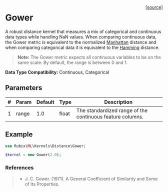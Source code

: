 <span style="float:right;"><a href="https://github.com/RubixML/Extras/blob/master/src/Kernels/Distance/Gower.php">[source]</a></span>

# Gower
A robust distance kernel that measures a mix of categorical and continuous data types while handling NaN values. When comparing continuous data, the Gower metric is equivalent to the normalized [Manhattan](manhattan.md) distance and when comparing categorical data it is equivalent to the [Hamming](hamming.md) distance.

> **Note:** The Gower metric expects all continuous variables to be on the same scale. By default, the range is between 0 and 1.

**Data Type Compatibility:** Continuous, Categorical

## Parameters
| # | Param | Default | Type | Description |
|---|---|---|---|---|
| 1 | range | 1.0 | float | The standardized range of the continuous feature columns. |

## Example
```php
use Rubix\ML\Kernels\Distance\Gower;

$kernel = new Gower(2.0);
```

### References
>- J. C. Gower. (1971). A General Coefficient of Similarity and Some of Its Properties.